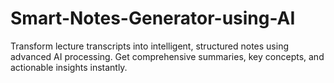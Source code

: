 # Smart-Notes-Generator-using-AI
Transform lecture transcripts into intelligent, structured notes using advanced AI processing. Get comprehensive summaries, key concepts, and actionable insights instantly.
